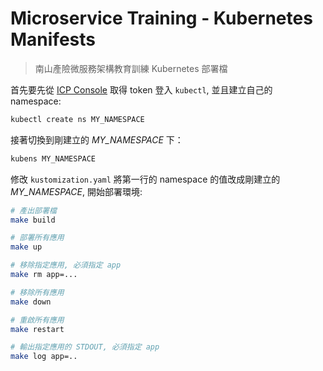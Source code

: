 # Microservice Training - Kubernetes Manifests

> 南山產險微服務架構教育訓練 Kubernetes 部署檔

首先要先從 [ICP Console](https://icp.softleader.com.tw:8443/console) 取得 token 登入 `kubectl`, 並且建立自己的 namespace:

```sh
kubectl create ns MY_NAMESPACE
```

接著切換到剛建立的 *MY_NAMESPACE* 下：

```sh
kubens MY_NAMESPACE
```

修改 `kustomization.yaml` 將第一行的 namespace 的值改成剛建立的 *MY_NAMESPACE*, 開始部署環境:

```sh
# 產出部署檔
make build

# 部署所有應用
make up

# 移除指定應用, 必須指定 app
make rm app=...

# 移除所有應用
make down

# 重啟所有應用
make restart

# 輸出指定應用的 STDOUT, 必須指定 app
make log app=..
```
